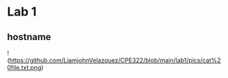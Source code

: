 # Lab 1


## hostname
!(https://github.com/LiamjohnVelazquez/CPE322/blob/main/lab1/pics/cat%20file.txt.png)
